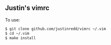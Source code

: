 Justin's vimrc
-----

To use:

```bash
$ git clone github.com/justinredd/vimrc ~/.vim
$ cd ~/.vim
$ make install
```
